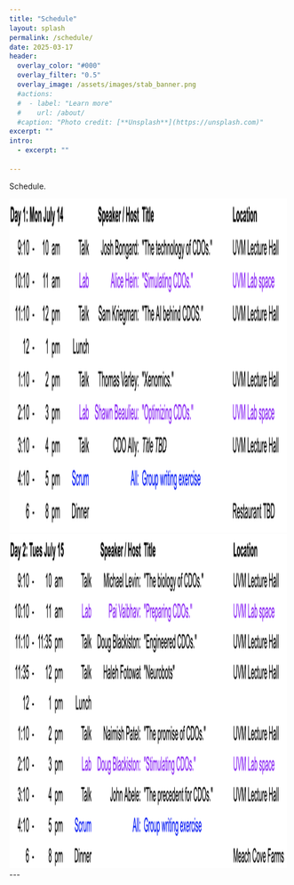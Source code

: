 ```yaml
---
title: "Schedule"
layout: splash
permalink: /schedule/
date: 2025-03-17
header:
  overlay_color: "#000"
  overlay_filter: "0.5"
  overlay_image: /assets/images/stab_banner.png
  #actions:
  #  - label: "Learn more"
  #    url: /about/
  #caption: "Photo credit: [**Unsplash**](https://unsplash.com)"
excerpt: ""
intro:
  - excerpt: ""

---
```

Schedule.

<img src="/assets/images/Day1.png" alt="day 1" width="500" height="600">

<img src="/assets/images/Day2.png" alt="day 2" width="500" height="600">
---
